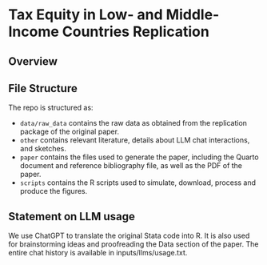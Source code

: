 # Tax Equity in Low- and Middle- Income Countries Replication

## Overview

<To Be added when the paper is finished>


## File Structure

The repo is structured as:

-   `data/raw_data` contains the raw data as obtained from the replication package of the original paper.
-   `other` contains relevant literature, details about LLM chat interactions, and sketches.
-   `paper` contains the files used to generate the paper, including the Quarto document and reference bibliography file, as well as the PDF of the paper. 
-   `scripts` contains the R scripts used to simulate, download, process and produce the figures.


## Statement on LLM usage

We use ChatGPT to translate the original Stata code into R. It is also used for brainstorming ideas and proofreading the Data section of the paper. The entire chat history is available in inputs/llms/usage.txt.
